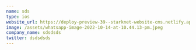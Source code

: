 ```yaml
---
name: sds
type: ios
website_url: https://deploy-preview-39--starknet-website-cms.netlify.app
image: /assets/whatsapp-image-2022-10-14-at-10.44.13-pm.jpeg
company_name: sdsdsds
twitter: dsdsdsds
---
```

